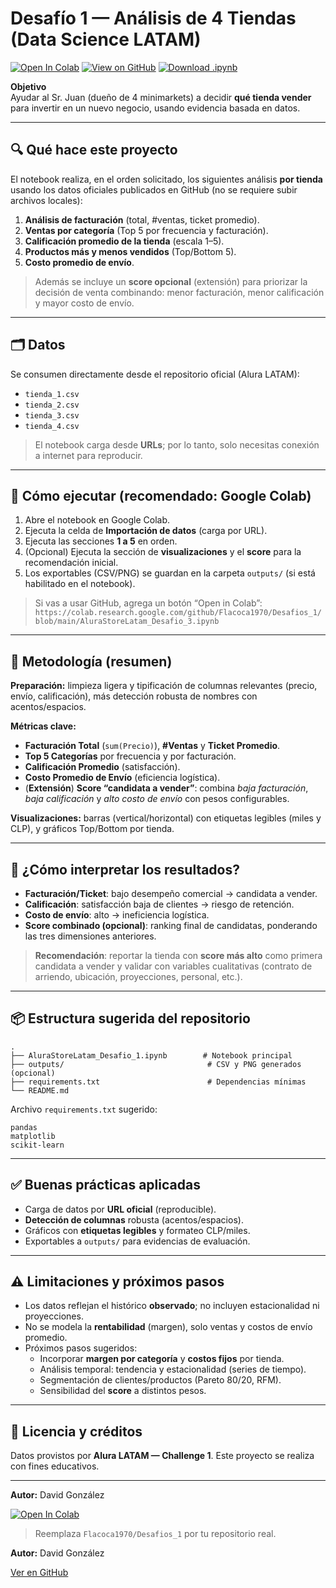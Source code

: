 # Desafío 1 — Análisis de 4 Tiendas (Data Science LATAM)
[![Open In Colab](https://colab.research.google.com/assets/colab-badge.svg)](https://colab.research.google.com/github/Flacoca1970/Desafios_1/blob/main/AluraStoreLatam_Desafio_1_Entrega_Final_v2.ipynb)
[![View on GitHub](https://img.shields.io/badge/GitHub-View%20Notebook-black?logo=github)](https://github.com/Flacoca1970/Flacoca1970/blob/main/AluraStoreLatam_Desafio_1_Entrega_Final.ipynb)
[![Download .ipynb](https://img.shields.io/badge/Download-.ipynb-blue)](https://raw.githubusercontent.com/Flacoca1970/Flacoca1970/main/AluraStoreLatam_Desafio_1_Entrega_Final.ipynb)

**Objetivo**  
Ayudar al Sr. Juan (dueño de 4 minimarkets) a decidir **qué tienda vender** para invertir en un nuevo negocio, usando evidencia basada en datos.

---

## 🔍 Qué hace este proyecto
El notebook realiza, en el orden solicitado, los siguientes análisis **por tienda** usando los datos oficiales publicados en GitHub (no se requiere subir archivos locales):

1. **Análisis de facturación** (total, #ventas, ticket promedio).  
2. **Ventas por categoría** (Top 5 por frecuencia y facturación).  
3. **Calificación promedio de la tienda** (escala 1–5).  
4. **Productos más y menos vendidos** (Top/Bottom 5).  
5. **Costo promedio de envío**.

> Además se incluye un **score opcional** (extensión) para priorizar la decisión de venta combinando: menor facturación, menor calificación y mayor costo de envío.

---

## 🗂️ Datos
Se consumen directamente desde el repositorio oficial (Alura LATAM):

- `tienda_1.csv`  
- `tienda_2.csv`  
- `tienda_3.csv`  
- `tienda_4.csv`

> El notebook carga desde **URLs**; por lo tanto, solo necesitas conexión a internet para reproducir.

---

## 🚀 Cómo ejecutar (recomendado: Google Colab)
1. Abre el notebook en Google Colab.  
2. Ejecuta la celda de **Importación de datos** (carga por URL).  
3. Ejecuta las secciones **1 a 5** en orden.  
4. (Opcional) Ejecuta la sección de **visualizaciones** y el **score** para la recomendación inicial.  
5. Los exportables (CSV/PNG) se guardan en la carpeta `outputs/` (si está habilitado en el notebook).

> Si vas a usar GitHub, agrega un botón “Open in Colab”:  
> `https://colab.research.google.com/github/Flacoca1970/Desafios_1/blob/main/AluraStoreLatam_Desafio_3.ipynb`

---

## 🧠 Metodología (resumen)

**Preparación:** limpieza ligera y tipificación de columnas relevantes (precio, envío, calificación), más detección robusta de nombres con acentos/espacios.  

**Métricas clave:**
- **Facturación Total** (`sum(Precio)`), **#Ventas** y **Ticket Promedio**.
- **Top 5 Categorías** por frecuencia y por facturación.
- **Calificación Promedio** (satisfacción).
- **Costo Promedio de Envío** (eficiencia logística).
- (**Extensión**) **Score “candidata a vender”**: combina *baja facturación*, *baja calificación* y *alto costo de envío* con pesos configurables.

**Visualizaciones:** barras (vertical/horizontal) con etiquetas legibles (miles y CLP), y gráficos Top/Bottom por tienda.

---

## 🏁 ¿Cómo interpretar los resultados?
- **Facturación/Ticket**: bajo desempeño comercial → candidata a vender.  
- **Calificación**: satisfacción baja de clientes → riesgo de retención.  
- **Costo de envío**: alto → ineficiencia logística.  
- **Score combinado (opcional)**: ranking final de candidatas, ponderando las tres dimensiones anteriores.

> **Recomendación**: reportar la tienda con **score más alto** como primera candidata a vender y validar con variables cualitativas (contrato de arriendo, ubicación, proyecciones, personal, etc.).

---

## 📦 Estructura sugerida del repositorio
```
.
├── AluraStoreLatam_Desafio_1.ipynb        # Notebook principal
├── outputs/                                # CSV y PNG generados (opcional)
├── requirements.txt                        # Dependencias mínimas
└── README.md
```

Archivo `requirements.txt` sugerido:
```
pandas
matplotlib
scikit-learn
```

---

## ✅ Buenas prácticas aplicadas
- Carga de datos por **URL oficial** (reproducible).  
- **Detección de columnas** robusta (acentos/espacios).  
- Gráficos con **etiquetas legibles** y formateo CLP/miles.  
- Exportables a `outputs/` para evidencias de evaluación.  

---

## ⚠️ Limitaciones y próximos pasos
- Los datos reflejan el histórico **observado**; no incluyen estacionalidad ni proyecciones.  
- No se modela la **rentabilidad** (margen), solo ventas y costos de envío promedio.  
- Próximos pasos sugeridos:
  - Incorporar **margen por categoría** y **costos fijos** por tienda.
  - Análisis temporal: tendencia y estacionalidad (series de tiempo).
  - Segmentación de clientes/productos (Pareto 80/20, RFM).
  - Sensibilidad del **score** a distintos pesos.

---

## 🧾 Licencia y créditos
Datos provistos por **Alura LATAM — Challenge 1**. Este proyecto se realiza con fines educativos.

---

**Autor:** David González  

[![Open In Colab](https://colab.research.google.com/assets/colab-badge.svg)](https://colab.research.google.com/https://colab.research.google.com/github/Flacoca1970/Flacoca1970/blob/main/AluraStoreLatam_Desafio_1_Entrega_Fina3.ipynb)

> Reemplaza `Flacoca1970/Desafios_1` por tu repositorio real.

**Autor:** David González


[Ver en GitHub](https://github.com/Flacoca1970/Desafios_1/blob/main/AluraStoreLatam_Desafio_1_Entrega_Final_v2.ipynb)
